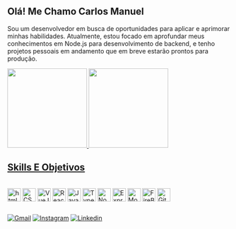 ## Olá! Me Chamo Carlos Manuel

Sou um desenvolvedor em busca de oportunidades para aplicar e aprimorar minhas habilidades. Atualmente, estou focado em aprofundar meus conhecimentos em Node.js para desenvolvimento de backend, e tenho projetos pessoais em andamento que em breve estarão prontos para produção.

<div>
  <a href="https://github.com/Carlos-iso">
  <img height="180em" src="https://github-readme-stats.vercel.app/api?username=Carlos-iso&show_icons=true&icon_color=fff&border_color=ff&theme=dark">
  <img height="180em" src="https://github-readme-stats.vercel.app/api/top-langs?username=Carlos-iso&layout=compact&border_color=fff&theme=dark">
</div>
  
## Skills E Objetivos
 
<div style="display: inline-block;"><br/>
  <img align="center" alt="html5" height="30em" src="https://cdn.jsdelivr.net/gh/devicons/devicon/icons/html5/html5-original.svg">       
  <img align="center" alt="CSS3" height="30em" src="https://cdn.jsdelivr.net/gh/devicons/devicon/icons/css3/css3-original.svg">      
  <img align="center" alt="VueJS" height="30em" src="https://cdn.jsdelivr.net/gh/devicons/devicon/icons/vuejs/vuejs-original.svg">
  <img align="center" alt="React" height="30em" src="https://cdn.jsdelivr.net/gh/devicons/devicon/icons/react/react-original.svg">
  <img align="center" alt="JavaScript" height="30em" src="https://cdn.jsdelivr.net/gh/devicons/devicon/icons/javascript/javascript-original.svg">
  <img align="center" alt="TypeScript" height="30em" src="https://cdn.jsdelivr.net/gh/devicons/devicon/icons/typescript/typescript-original.svg">
  <img align="center" alt="Node JS" height="30em" src="https://cdn.jsdelivr.net/gh/devicons/devicon/icons/nodejs/nodejs-plain.svg">
  <img align="center" alt="Express" height="30em" src="https://cdn.jsdelivr.net/gh/devicons/devicon/icons/express/express-original.svg">
  <img align="center" alt="Mongodb" height="30em" src="https://cdn.jsdelivr.net/gh/devicons/devicon/icons/mongodb/mongodb-original.svg">
  <img align="center" alt="FireBase" height="30em" src="https://cdn.jsdelivr.net/gh/devicons/devicon/icons/firebase/firebase-plain.svg">
  <img align="center" alt="Git" height="30em" src="https://cdn.jsdelivr.net/gh/devicons/devicon/icons/git/git-original.svg">
</div>
  
  ##
  
<div style="display: inline-block;">
  <a href="mailto:carlosdev2022@gmail.com"><img alt="Gmail" src="https://img.shields.io/badge/Gmail-D14836?style=for-the-badge&logo=gmail&logoColor=white"></a>
  <a href="https://www.instagram.com/invites/contact/?i=sxjeyl3m437m&utm_content=rfmxlr "><img alt="Instagram" src="https://img.shields.io/badge/Instagram-E4405F?style=for-the-badge&logo=instagram&logoColor=white"></a>
  <a href="https://www.linkedin.com/in/carlosmanueldev"><img alt="Linkedin" src="https://img.shields.io/badge/LinkedIn-0077B5?style=for-the-badge&logo=linkedin&logoColor=white"></a>
</div>

##
